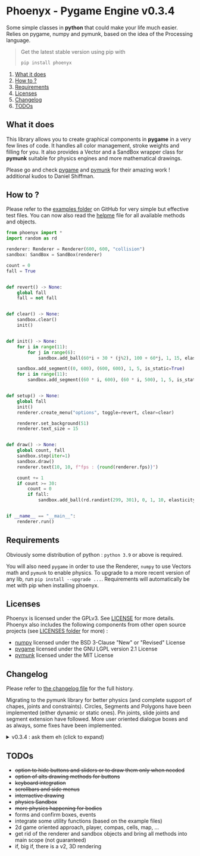 # Phoenyx - Pygame Engine v0.3.4

Some simple classes in **python** that could make your life much easier. Relies on pygame, numpy and pymunk, based on the idea of the Processing language.

> Get the latest stable version using pip with
>
> ```py
> pip install phoenyx
> ```

1. [What it does](#what-it-does)
2. [How to ?](#how-to-)
3. [Requirements](#requirements)
4. [Licenses](#licenses)
5. [Changelog](#changelog)
6. [TODOs](#todos)

## What it does

This library allows you to create graphical components in **pygame** in a very few lines of code. It handles all color management, stroke weights and filling for you. It also provides a Vector and a SandBox wrapper class for **pymunk** suitable for physics engines and more mathematical drawings.

Please go and check [pygame](https://github.com/pygame/pygame.git) and [pymunk](https://github.com/viblo/pymunk.git) for their amazing work ! additional kudos to Daniel Shiffman.

## How to ?

Please refer to the [examples folder](examples/) on GitHub for very simple but effective test files. You can now also read the [helpme](helpme.md) file for all available methods and objects.

```py
from phoenyx import *
import random as rd

renderer: Renderer = Renderer(600, 600, "collision")
sandbox: SandBox = SandBox(renderer)

count = 0
fall = True


def revert() -> None:
    global fall
    fall = not fall


def clear() -> None:
    sandbox.clear()
    init()


def init() -> None:
    for i in range(11):
        for j in range(6):
            sandbox.add_ball(60*i + 30 * (j%2), 100 + 60*j, 1, 15, elasticity=.99, is_static=True)

    sandbox.add_segment((0, 600), (600, 600), 1, 5, is_static=True)
    for i in range(11):
        sandbox.add_segment((60 * i, 600), (60 * i, 500), 1, 5, is_static=True)


def setup() -> None:
    global fall
    init()
    renderer.create_menu("options", toggle=revert, clear=clear)

    renderer.set_background(51)
    renderer.text_size = 15


def draw() -> None:
    global count, fall
    sandbox.step(iter=1)
    sandbox.draw()
    renderer.text(10, 10, f"fps : {round(renderer.fps)}")

    count += 1
    if count >= 30:
        count = 0
        if fall:
            sandbox.add_ball(rd.randint(299, 301), 0, 1, 10, elasticity=.8)


if __name__ == "__main__":
    renderer.run()

```

## Requirements

Obviously some distribution of python : ``python 3.9`` or above is required.

You will also need ``pygame`` in order to use the Renderer, ``numpy`` to use Vectors math and ``pymunk`` to enable physics. To upgrade to a more recent version of any lib, run ``pip install --upgrade ...``. Requirements will automatically be met with pip when installing phoenyx.

## Licenses

Phoenyx is licensed under the GPLv3. See [LICENSE](LICENSE.txt) for more details. Phoenyx also includes the following components from other open source projects (see [LICENSES folder](LICENSES/) for more) :

* [numpy](https://numpy.org/) licensed under the BSD 3-Clause "New" or "Revised" License
* [pygame](https://www.pygame.org/) licensed under the GNU LGPL version 2.1 License
* [pymunk](http://www.pymunk.org/) licensed under the MIT License

## Changelog

Please refer to [the changelog file](changelog.md) for the full history.

Migrating to the pymunk library for better physics (and complete support of chapes, joints and constraints). Circles, Segments and Polygons have been implemented (either dynamic or static ones). Pin joints, slide joints and segment extension have followed. More user oriented dialogue boxes and as always, some fixes have been implemented.

<details>
    <summary> v0.3.4 : ask them eh (click to expand) </summary>

* confirm boxes and new forms to ask things, get results in array / bool / dict / set
* some animation as always for these new sprites
* tryied to avoid bad naming through elements especially in errors messages
* some event handling (result of confirm and form boxes)
* stoped commit directly to master (see dev branch for ongoing work)
* some utility functions regarding primes (prime gen and prime factors)

</details>

## TODOs

* ~~option to hide buttons and sliders or to draw them only when needed~~
* ~~option of alts drawing methods for buttons~~
* ~~keyboard integration~~
* ~~scrollbars and side menus~~
* ~~interractive drawing~~
* ~~physics Sandbox~~
* ~~more physics happening for bodies~~
* forms and confirm boxes, events
* integrate some utility functions (based on the example files)
* 2d game oriented approach, player, compas, cells, map, ...
* get rid of the renderer and sandbox objects and bring all methods into main scope (not guaranteed)
* if, big if, there is a v2, 3D rendering

